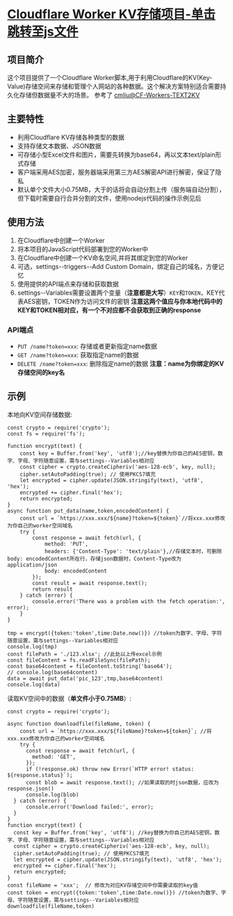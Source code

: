 # [Cloudflare Worker KV存储项目-单击跳转至js文件](https://github.com/yxnwh/cloudflare-worker-usage/blob/main/cloudflare-worker-storage.js)

## 项目简介

这个项目提供了一个Cloudflare Worker脚本,用于利用Cloudflare的KV(Key-Value)存储空间来存储和管理个人网站的各种数据。这个解决方案特别适合需要持久化存储但数据量不大的场景。
参考了 [cmliu@CF-Workers-TEXT2KV](https://github.com/cmliu/CF-Workers-TEXT2KV)

## 主要特性

- 利用Cloudflare KV存储各种类型的数据
- 支持存储文本数据、JSON数据
- 可存储小型Excel文件和图片，需要先转换为base64，再以文本text/plain形式存储
- 客户端采用AES加密，服务器端采用第三方AES解密API进行解密，保证了隐私
- 默认单个文件大小0.75MB，大于的话将会自动分割上传（服务端自动分割），但下载时需要自行合并分割的文件，使用nodejs代码的操作示例见后

## 使用方法

1. 在Cloudflare中创建一个Worker
2. 将本项目的JavaScript代码部署到您的Worker中
3. 在Cloudflare中创建一个KV命名空间,并将其绑定到您的Worker
4. 可选，settings--triggers--Add Custom Domain，绑定自己的域名，方便记忆 
5. 使用提供的API端点来存储和获取数据
6. settings--Variables需要设置两个变量（**注意都是大写**）```KEY```和```TOKEN```，KEY代表AES密钥，TOKEN作为访问文件的密钥
   **注意这两个值应与你本地代码中的KEY和TOKEN相对应，有一个不对应都不会获取到正确的response**

### API端点

- `PUT /name?token=xxx`: 存储或者更新指定name数据
- `GET /name?token=xxx`: 获取指定name的数据
- `DELETE /name?token=xxx`: 删除指定name的数据
**注意：name为你绑定的KV存储空间的key名**

## 示例

本地向KV空间存储数据:
```
const crypto = require('crypto');
const fs = require('fs');

function encrypt(text) {
    const key = Buffer.from('key', 'utf8');//key替换为你自己的AES密钥，数字、字母、字符随意设置，需与settings--Variables相对应
    const cipher = crypto.createCipheriv('aes-128-ecb', key, null);
    cipher.setAutoPadding(true); // 使用PKCS7填充
    let encrypted = cipher.update(JSON.stringify(text), 'utf8', 'hex');
    encrypted += cipher.final('hex');
    return encrypted;
}
async function put_data(name,token,encodedContent) {
    const url = `https://xxx.xxx/${name}?token=${token}`//将xxx.xxx修改为你自己的worker空间域名
    try {
        const response = await fetch(url, {
            method: 'PUT',
            headers: {'Content-Type': 'text/plain'},//存储文本时，可删除body: encodedContent所在行，存储json数据时，Content-Type改为application/json
            body: encodedContent
        });
        const result = await response.text();
        return result
    } catch (error) {
        console.error('There was a problem with the fetch operation:', error);
    }
}

tmp = encrypt({token:'token',time:Date.now()}) //token为数字、字母、字符随意设置，需与settings--Variables相对应
console.log(tmp)
const filePath = './123.xlsx'; //此处以上传excel示例
const fileContent = fs.readFileSync(filePath);
const base64content = fileContent.toString('base64');
// console.log(base64content)
data = await put_data('pic_123',tmp,base64content)
console.log(data)
```

读取KV空间中的数据（**单文件小于0.75MB**）:
```
const crypto = require('crypto');

async function downloadfile(fileName, token) {
    const url = `https://xxx.xxx/${fileName}?token=${token}`; //将xxx.xxx修改为你自己的worker空间域名
    try {
      const response = await fetch(url, {
        method: 'GET',
      });
      if (!response.ok) throw new Error(`HTTP error! status: ${response.status}`);
      const blob = await response.text(); //如果读取的时json数据，应改为response.json()
      console.log(blob)
  } catch (error) {
      console.error('Download failed:', error);
  }
}
function encrypt(text) {
  const key = Buffer.from('key', 'utf8'); //key替换为你自己的AES密钥，数字、字母、字符随意设置，需与settings--Variables相对应
  const cipher = crypto.createCipheriv('aes-128-ecb', key, null);
  cipher.setAutoPadding(true); // 使用PKCS7填充
  let encrypted = cipher.update(JSON.stringify(text), 'utf8', 'hex');
  encrypted += cipher.final('hex');
  return encrypted;
}
const fileName = 'xxx';  // 修改为对应KV存储空间中你需要读取的key值
const token = encrypt({token:'token',time:Date.now()}) //token为数字、字母、字符随意设置，需与settings--Variables相对应
downloadfile(fileName,token)
```

